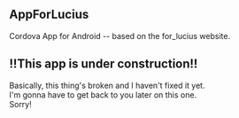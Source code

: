 ## AppForLucius  

Cordova App for Android -- based on the for_lucius website.

## !!This app is under construction!!  
Basically, this thing's broken and I haven't fixed it yet.  
I'm gonna have to get back to you later on this one.  
Sorry!
